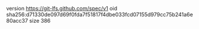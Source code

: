 version https://git-lfs.github.com/spec/v1
oid sha256:d71330de097d69f0fda7f51817f4dbe033fcd07155d979cc75b241a6e80acc37
size 386
